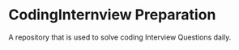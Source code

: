 # CodingInternview Preparation
A repository that is used to solve coding Interview Questions daily.
